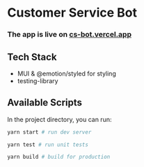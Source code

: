 # Customer Service Bot

### The app is live on [cs-bot.vercel.app](https://cs-bot.vercel.app/)

## Tech Stack
- MUI & @emotion/styled for styling
- testing-library

## Available Scripts

In the project directory, you can run:

```bash
yarn start # run dev server

yarn test # run unit tests

yarn build # build for production
```
